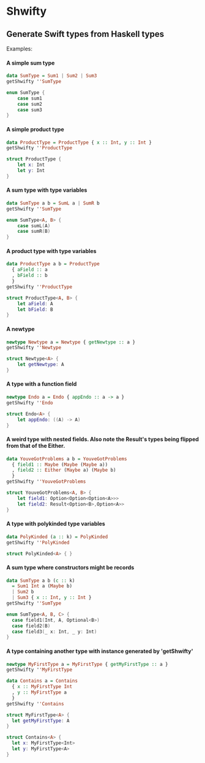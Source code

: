 # Shwifty

## Generate Swift types from Haskell types

Examples: 

#### A simple sum type
```haskell
data SumType = Sum1 | Sum2 | Sum3
getShwifty ''SumType
```

```swift
enum SumType {
    case sum1
    case sum2
    case sum3
}
```

#### A simple product type
```haskell
data ProductType = ProductType { x :: Int, y :: Int }
getShwifty ''ProductType
```

```swift
struct ProductType {
    let x: Int
    let y: Int
}
```

#### A sum type with type variables
```haskell
data SumType a b = SumL a | SumR b
getShwifty ''SumType
```

```swift
enum SumType<A, B> {
    case sumL(A)
    case sumR(B)
}
```

#### A product type with type variables
```haskell
data ProductType a b = ProductType 
  { aField :: a
  , bField :: b 
  }
getShwifty ''ProductType
```

```swift
struct ProductType<A, B> {
    let aField: A
    let bField: B
}
```

#### A newtype
```haskell
newtype Newtype a = Newtype { getNewtype :: a }
getShwifty ''Newtype
```

```swift
struct Newtype<A> {
    let getNewtype: A
}
```

#### A type with a function field
```haskell
newtype Endo a = Endo { appEndo :: a -> a }
getShwifty ''Endo
```

```swift
struct Endo<A> {
    let appEndo: ((A) -> A)
}
```

#### A weird type with nested fields. Also note the Result's types being flipped from that of the Either.
```haskell
data YouveGotProblems a b = YouveGotProblems 
  { field1 :: Maybe (Maybe (Maybe a))
  , field2 :: Either (Maybe a) (Maybe b) 
  }
getShwifty ''YouveGotProblems
```

```swift
struct YouveGotProblems<A, B> {
    let field1: Option<Option<Option<A>>>
    let field2: Result<Option<B>,Option<A>>
}
```

#### A type with polykinded type variables
```haskell
data PolyKinded (a :: k) = PolyKinded
getShwifty ''PolyKinded
```

```swift
struct PolyKinded<A> { }
```

#### A sum type where constructors might be records
```haskell
data SumType a b (c :: k) 
  = Sum1 Int a (Maybe b) 
  | Sum2 b 
  | Sum3 { x :: Int, y :: Int }
getShwifty ''SumType
```

```swift
enum SumType<A, B, C> {
  case field1(Int, A, Optional<B>)
  case field2(B)
  case field3(_ x: Int, _ y: Int)
}
```

#### A type containing another type with instance generated by 'getShwifty'
```haskell
newtype MyFirstType a = MyFirstType { getMyFirstType :: a }
getShwifty ''MyFirstType

data Contains a = Contains 
  { x :: MyFirstType Int
  , y :: MyFirstType a 
  }
getShwifty ''Contains
```

```swift
struct MyFirstType<A> {
  let getMyFirstType: A
}

struct Contains<A> {
  let x: MyFirstType<Int>
  let y: MyFirstType<A>
}
```
